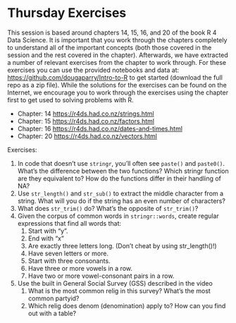 # Thursday Exercises

This session is based around chapters 14, 15, 16, and 20 of the book R 4 Data Science. It is important that you work through the chapters completely to understand all of the important concepts (both those covered in the session and the rest covered in the chapter). Afterwards, we have extracted a number of relevant exercises from the chapter to work through. For these exercises you can use the provided notebooks and data at: https://github.com/dougaparry/Intro-to-R to get started (download the full repo as a zip file). While the solutions for the exercises can be found on the Internet, we encourage you to work through the exercises using the chapter first to get used to solving problems with R.

- Chapter: 14 https://r4ds.had.co.nz/strings.html 
- Chapter: 15 https://r4ds.had.co.nz/factors.html 
- Chapter: 16 https://r4ds.had.co.nz/dates-and-times.html 
- Chapter: 20 https://r4ds.had.co.nz/vectors.html 

Exercises:

1. In code that doesn’t use `stringr`, you’ll often see `paste()` and `paste0()`. What’s the difference between the two functions? Which stringr function are they equivalent to? How do the functions differ in their handling of NA?
2. Use `str_length()` and `str_sub()` to extract the middle character from a string. What will you do if the string has an even number of characters?
3. What does `str_trim()` do? What’s the opposite of `str_trim()`?
4. Given the corpus of common words in `stringr::words`, create regular expressions that find all words that:
    1. Start with “y”.
    2. End with “x”
    3. Are exactly three letters long. (Don’t cheat by using str_length()!)
    4. Have seven letters or more.
    5. Start with three consonants.
    6. Have three or more vowels in a row.
    7. Have two or more vowel-consonant pairs in a row.
5. Use the built in General Social Survey (GSS) described in the video
    1. What is the most common relig in this survey? What’s the most common partyid?
    2. Which relig does denom (denomination) apply to? How can you find out with a table?

